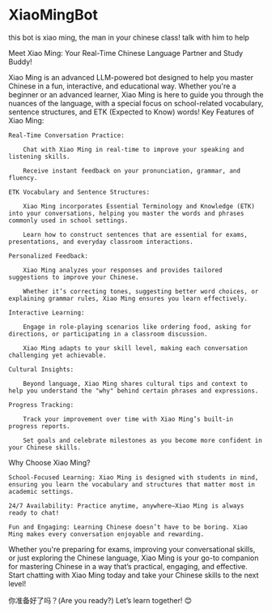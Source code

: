 # XiaoMingBot
this bot is xiao ming, the man in your chinese class! talk with him to help

Meet Xiao Ming: Your Real-Time Chinese Language Partner and Study Buddy!

Xiao Ming is an advanced LLM-powered bot designed to help you master Chinese in a fun, interactive, and educational way. Whether you're a beginner or an advanced learner, Xiao Ming is here to guide you through the nuances of the language, with a special focus on school-related vocabulary, sentence structures, and ETK (Expected to Know) words!
Key Features of Xiao Ming:

    Real-Time Conversation Practice:

        Chat with Xiao Ming in real-time to improve your speaking and listening skills.

        Receive instant feedback on your pronunciation, grammar, and fluency.

    ETK Vocabulary and Sentence Structures:

        Xiao Ming incorporates Essential Terminology and Knowledge (ETK) into your conversations, helping you master the words and phrases commonly used in school settings.

        Learn how to construct sentences that are essential for exams, presentations, and everyday classroom interactions.

    Personalized Feedback:

        Xiao Ming analyzes your responses and provides tailored suggestions to improve your Chinese.

        Whether it’s correcting tones, suggesting better word choices, or explaining grammar rules, Xiao Ming ensures you learn effectively.

    Interactive Learning:

        Engage in role-playing scenarios like ordering food, asking for directions, or participating in a classroom discussion.

        Xiao Ming adapts to your skill level, making each conversation challenging yet achievable.

    Cultural Insights:

        Beyond language, Xiao Ming shares cultural tips and context to help you understand the "why" behind certain phrases and expressions.

    Progress Tracking:

        Track your improvement over time with Xiao Ming’s built-in progress reports.

        Set goals and celebrate milestones as you become more confident in your Chinese skills.

Why Choose Xiao Ming?

    School-Focused Learning: Xiao Ming is designed with students in mind, ensuring you learn the vocabulary and structures that matter most in academic settings.

    24/7 Availability: Practice anytime, anywhere—Xiao Ming is always ready to chat!

    Fun and Engaging: Learning Chinese doesn’t have to be boring. Xiao Ming makes every conversation enjoyable and rewarding.

Whether you're preparing for exams, improving your conversational skills, or just exploring the Chinese language, Xiao Ming is your go-to companion for mastering Chinese in a way that’s practical, engaging, and effective. Start chatting with Xiao Ming today and take your Chinese skills to the next level!

你准备好了吗？(Are you ready?) Let’s learn together! 😊
